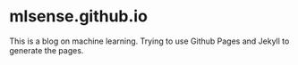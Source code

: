 # mlsense.github.io
This is a blog on machine learning. Trying to use Github Pages and Jekyll to generate the pages.
